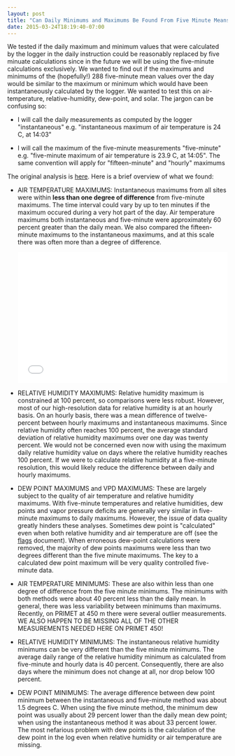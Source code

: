 ```yaml
---
layout: post
title: "Can Daily Minimums and Maximums Be Found From Five Minute Means?"
date: 2015-03-24T18:19:40-07:00
---
```


We tested if the daily maximum and minimum values that were calculated by the logger in the daily instruction could be reasonably replaced by five minuate calculations since in the future we will be using the five-minute calculations exclusively. We wanted to find out if the maximums and minimums of the (hopefully!) 288 five-minute mean values over the day would be similar to the maximum or minimum which would have been instantaneously calculated by the logger. We wanted to test this on air-temperature, relative-humidity, dew-point, and solar. The jargon can be confusing so:

* I will call the daily measurements as computed by the logger "instantaneous" e.g. "instantaneous maximum of air temperature is 24 C, at 14:03"

* I will call the maximum of the five-minute measurements "five-minute" e.g. "five-minute maximum of air temperature is 23.9 C, at 14:05". The same convention will apply for "fifteen-minute" and "hourly" maximums

The original analysis is [here](http://dataronin.github.io/metQC/2015/02/10/min_max_checks.html). Here is a brief overview of what we found:

* AIR TEMPERATURE MAXIMUMS: Instantaneous maximums from all sites were within **less than one degree of difference** from five-minute maximums. The time interval could vary by up to ten minutes if the maximum occured during a very hot part of the day. Air temperature maximums both instantaneous and five-minute were approximately 60 percent greater than the daily mean. We also compared the fifteen-minute maximums to the instantaneous maximums, and at this scale there was often more than a degree of difference.

    <iframe width="100%" height="300" src="//jsfiddle.net/Lc3pjo9v/embedded/" allowfullscreen="allowfullscreen" frameborder="0"></iframe>

* RELATIVE HUMIDITY MAXIMUMS: Relative humidity maximum is constrained at 100 percent, so comparisons were less robust. However, most of our high-resolution data for relative humidity is at an hourly basis. On an hourly basis, there was a mean difference of twelve-percent between hourly maximums and instantaneous maximums. Since relative humidity often reaches 100 percent, the average standard deviation of relative humidity maximums over one day was twenty percent. We would not be concerned even now with using the maximum daily relative humidity value on days where the relative humidity reaches 100 percent. If we were to calculate relative humidity at a five-minute resolution, this would likely reduce the difference between daily and hourly maximums.

* DEW POINT MAXIMUMS and VPD MAXIMUMS: These are largely subject to the quality of air temperature and relative humidity maximums. With five-minute temperatures and relative humidities, dew points and vapor pressure deficits are generally very similar in five-minute maximums to daily maximums. However, the issue of data quality greatly hinders these analyses.  Sometimes dew point is "calculated" even when both relative humidity and air temperature are off (see the [flags](http://dataronin.github.io/metQC/2015/02/09/outline_of_flags_and_problems_on_portal.html) document). When erroneous dew-point calculations were removed, the majority of dew points maximums were less than two degrees different than the five minute maximums. The key to a calculated dew point maximum will be very quality controlled five-minute data.

* AIR TEMPERATURE MINIMUMS: These are also within less than one degree of difference from the five minute minimums. The minimums with both methods were about 40 percent less than the daily mean. In general, there was less variability between minimums than maximums. Recently, on PRIMET at 450 m there were several outlier measurements. WE ALSO HAPPEN TO BE MISSING ALL OF THE OTHER MEASUREMENTS NEEDED HERE ON PRIMET 450!

* RELATIVE HUMIDITY MINIMUMS: The instantaneous relative humidity minimums can be very different than the five minute minimums. The average daily range of the relative humidity minimum as calculated from five-minute and hourly data is 40 percent. Consequently, there are also days where the minimum does not change at all, nor drop below 100 percent. 

* DEW POINT MINIMUMS: The average difference between dew point minimum between the instantaneous and five-minute method was about 1.5 degrees C.  When using the five minute method, the minimum dew point was usually about 29 percent lower than the daily mean dew point; when using the instantaneous method it was about 33 percent lower. The most nefarious problem with dew points is the calculation of the dew point in the log even when relative humidity or air temperature are missing. 
